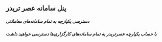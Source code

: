 <br-img width="538" src="/login-slider/fa/slide-1.png"></br-img>

## پنل سامانه عصر تریدر

##### دسترسی یکپارچه به تمام سامانه‌های معاملاتی
##### با حساب یکپارچه عصرتریدر به تمام سامانه‌های کارگزاری‌ها دسترسی خواهید داشت

